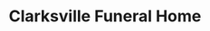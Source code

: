 ---
title: "Clarksville Funeral Home"
url: /clarksville/clarksville-funeral-home/
shop: Bestattungen
---